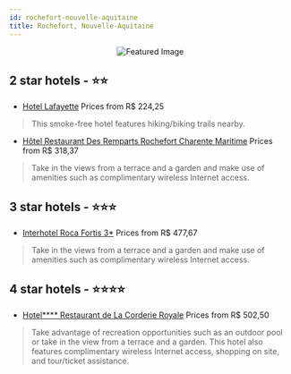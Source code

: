 ```yaml
---
id: rochefort-nouvelle-aquitaine
title: Rochefort, Nouvelle-Aquitaine
---
```


<center><img src="https://i.travelapi.com/hotels/12000000/11240000/11233300/11233263/6ee39d27_z.jpg" alt="Featured Image" /></center>


##  2 star hotels - ⭐️⭐️

-    [Hotel Lafayette](https://us.hurb.com/hotels/rochefort/hotel-lafayette-JNP-JP588433?cmp=18055) Prices from R$ 224,25
   > This smoke-free hotel features hiking/biking trails nearby.
-    [Hôtel Restaurant Des Remparts Rochefort Charente Maritime](https://us.hurb.com/hotels/rochefort/hotel-restaurant-des-remparts-rochefort-charente-maritime-JNP-JP073463?cmp=18055) Prices from R$ 318,37
   > Take in the views from a terrace and a garden and make use of amenities such as complimentary wireless Internet access.

##  3 star hotels - ⭐️⭐️⭐️

-    [Interhotel Roca Fortis 3*](https://us.hurb.com/hotels/rochefort/interhotel-roca-fortis-3-JNP-JP539230?cmp=18055) Prices from R$ 477,67
   > Take in the views from a terrace and a garden and make use of amenities such as complimentary wireless Internet access.

##  4 star hotels - ⭐️⭐️⭐️⭐️

-    [Hotel**** Restaurant de La Corderie Royale](https://us.hurb.com/hotels/rochefort/hotel-restaurant-de-la-corderie-royale-JNP-JP010668?cmp=18055) Prices from R$ 502,50
   > Take advantage of recreation opportunities such as an outdoor pool or take in the view from a terrace and a garden. This hotel also features complimentary wireless Internet access, shopping on site, and tour/ticket assistance.
